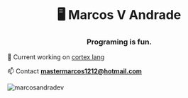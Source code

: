 <h1 align="center">🖥️ Marcos V Andrade</h1>
<h3 align="center">Programing is fun.</h3>

🔭 Current working on [cortex lang](https://github.com/MarcosAndradeV/cortex-lang)

📫 Contact **mastermarcos1212@hotmail.com**

<p><img align="center" src="https://github-readme-stats.vercel.app/api/top-langs?username=marcosandradev&show_icons=true&locale=en&layout=compact&theme=dark" alt="marcosandradev" /></p>
